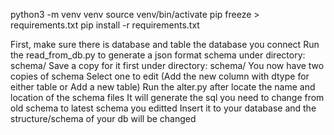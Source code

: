 python3 -m venv venv
source venv/bin/activate
pip freeze > requirements.txt
pip install -r requirements.txt



First, make sure there is database and table the database you connect
Run the read_from_db.py to generate a json format schema under directory: schema/
Save a copy for it first under directory: schema/
You now have two copies of schema
Select one to edit (Add the new column with dtype for either table or Add a new table)
Run the alter.py after locate the name and location of the schema files
It will generate the sql you need to change from old schema to latest schema you editted 
Insert it to your database and the structure/schema of your db will be changed
